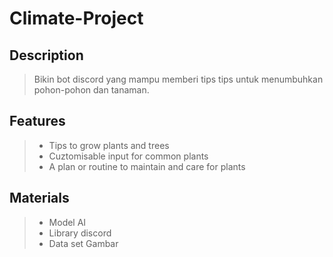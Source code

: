 # Climate-Project

## Description

> Bikin bot discord yang mampu memberi tips tips untuk menumbuhkan pohon-pohon dan tanaman.

## Features 

> - Tips to grow plants and trees
> - Cuztomisable input for common plants
> - A plan or routine to maintain and care for plants

## Materials

> - Model AI
> - Library discord
> - Data set Gambar
